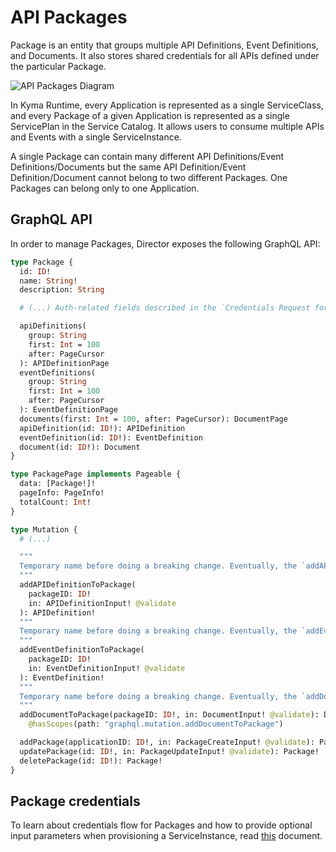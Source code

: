 # API Packages


Package is an entity that groups multiple API Definitions, Event Definitions, and Documents. It also stores shared credentials for all APIs defined under the particular Package.

![API Packages Diagram](./assets/packages-api.svg)

In Kyma Runtime, every Application is represented as a single ServiceClass, and every Package of a given Application is represented as a single ServicePlan in the Service Catalog. It allows users to consume multiple APIs and Events with a single ServiceInstance.


A single Package can contain many different API Definitions/Event Definitions/Documents but the same API Definition/Event Definition/Document cannot belong to two different Packages. One Packages can belong only to one Application.


## GraphQL API

In order to manage Packages, Director exposes the following GraphQL API:

```graphql
type Package {
  id: ID!
  name: String!
  description: String

  # (...) Auth-related fields described in the `Credentials Request for Packages` document

  apiDefinitions(
    group: String
    first: Int = 100
    after: PageCursor
  ): APIDefinitionPage
  eventDefinitions(
    group: String
    first: Int = 100
    after: PageCursor
  ): EventDefinitionPage
  documents(first: Int = 100, after: PageCursor): DocumentPage
  apiDefinition(id: ID!): APIDefinition
  eventDefinition(id: ID!): EventDefinition
  document(id: ID!): Document
}

type PackagePage implements Pageable {
  data: [Package!]!
  pageInfo: PageInfo!
  totalCount: Int!
}

type Mutation {
  # (...)

  """
  Temporary name before doing a breaking change. Eventually, the `addAPIDefinition` mutation will be changed and there will be just one mutation: `addAPIDefinitionToPackage`.
  """
  addAPIDefinitionToPackage(
    packageID: ID!
    in: APIDefinitionInput! @validate
  ): APIDefinition!
  """
  Temporary name before doing a breaking change. Eventually, the `addEventDefinition` mutation will be changed and there will be just one mutation: `addEventDefinitionToPackage`.
  """
  addEventDefinitionToPackage(
    packageID: ID!
    in: EventDefinitionInput! @validate
  ): EventDefinition!
  """
  Temporary name before doing a breaking change. Eventually, the `addDocument` mutation will be changed and there will be just one mutation: `addDocumentToPackage`.
  """
  addDocumentToPackage(packageID: ID!, in: DocumentInput! @validate): Document!
    @hasScopes(path: "graphql.mutation.addDocumentToPackage")

  addPackage(applicationID: ID!, in: PackageCreateInput! @validate): Package!
  updatePackage(id: ID!, in: PackageUpdateInput! @validate): Package!
  deletePackage(id: ID!): Package!
}
```

## Package credentials

To learn about credentials flow for Packages and how to provide optional input parameters when provisioning a ServiceInstance, read [this](./03-packages-credential-requests.md) document.
